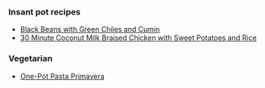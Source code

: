 ### Insant pot recipes

- [Black Beans with Green Chiles and Cumin](https://www.epicurious.com/recipes/food/views/instant-pot-black-beans-with-green-chiles-and-cumin)
- [30 Minute Coconut Milk Braised Chicken with Sweet Potatoes and Rice](https://www.halfbakedharvest.com/30-minute-coconut-milk-braised-chicken/)


### Vegetarian

- [One-Pot Pasta Primavera](https://ohmyveggies.com/one-pot-pasta-primavera/)
